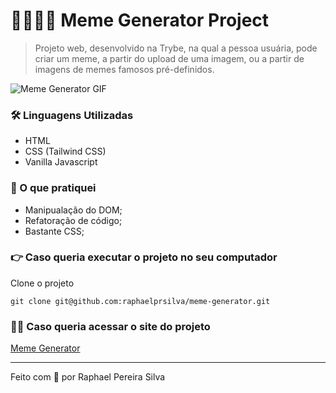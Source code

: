# 👨‍🎨👩‍🎨 Meme Generator Project

> Projeto web, desenvolvido na Trybe, na qual a pessoa usuária, pode criar um meme, a partir do upload de uma imagem, ou a partir de imagens de memes famosos pré-definidos.

![Meme Generator GIF](https://media.giphy.com/media/eTu6bPdQEvBQblbrwO/giphy.gif)

### 🛠 Linguagens Utilizadas

- HTML
- CSS (Tailwind CSS)
- Vanilla Javascript

### 📝 O que pratiquei

- Manipualação do DOM;
- Refatoração de código;
- Bastante CSS;

### 👉 Caso queria executar o projeto no seu computador

Clone o projeto

```shell
git clone git@github.com:raphaelprsilva/meme-generator.git
```

### 👨‍💻 Caso queria acessar o site do projeto

[Meme Generator](https://meme-generator.elraphael.com.br/)

---

Feito com 💚 por Raphael Pereira Silva
